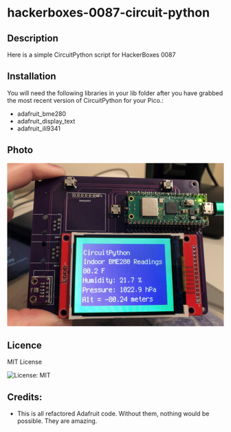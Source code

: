 # hackerboxes-0087-circuit-python

## Description

Here is a simple CircuitPython script for HackerBoxes 0087

## Installation

You will need the following libraries in your lib folder after you have grabbed the most recent version of CircuitPython for your Pico.:
- adafruit_bme280
- adafruit_display_text
- adafruit_ili9341

## Photo
![Photo of board](hackerBoxes0087.png)

## Licence

MIT License

![License: MIT](https://img.shields.io/badge/License-MIT-yellow.svg)

## Credits:

- This is all refactored Adafruit code.  Without them, nothing would be possible.  They are amazing.
